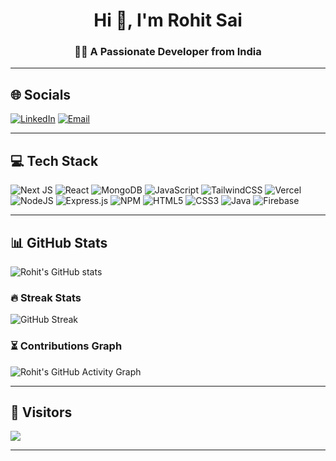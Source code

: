 <div align="center">

# Hi 👋, I'm Rohit Sai  
### 👨‍💻 A Passionate Developer from India  

</div>


---

## 🌐 Socials
[![LinkedIn](https://img.shields.io/badge/LinkedIn-%230077B5.svg?logo=linkedin&logoColor=white)](https://www.linkedin.com/in/rohitsaimuppana/) 
[![Email](https://img.shields.io/badge/Email-D14836?logo=gmail&logoColor=white)](mailto:rohitmuppana44@gmail.com)

---

## 💻 Tech Stack
![Next JS](https://img.shields.io/badge/Next-black?style=for-the-badge&logo=next.js&logoColor=white) 
![React](https://img.shields.io/badge/react-%2320232a.svg?style=for-the-badge&logo=react&logoColor=%2361DAFB) 
![MongoDB](https://img.shields.io/badge/MongoDB-%234ea94b.svg?style=for-the-badge&logo=mongodb&logoColor=white) 
![JavaScript](https://img.shields.io/badge/javascript-%23323330.svg?style=for-the-badge&logo=javascript&logoColor=%23F7DF1E) 
![TailwindCSS](https://img.shields.io/badge/tailwindcss-%2338B2AC.svg?style=for-the-badge&logo=tailwind-css&logoColor=white) 
![Vercel](https://img.shields.io/badge/vercel-%23000000.svg?style=for-the-badge&logo=vercel&logoColor=white) 
![NodeJS](https://img.shields.io/badge/node.js-6DA55F?style=for-the-badge&logo=node.js&logoColor=white) 
![Express.js](https://img.shields.io/badge/express.js-%23404d59.svg?style=for-the-badge&logo=express&logoColor=%2361DAFB) 
![NPM](https://img.shields.io/badge/NPM-%23CB3837.svg?style=for-the-badge&logo=npm&logoColor=white) 
![HTML5](https://img.shields.io/badge/html5-%23E34F26.svg?style=for-the-badge&logo=html5&logoColor=white) 
![CSS3](https://img.shields.io/badge/css3-%231572B6.svg?style=for-the-badge&logo=css3&logoColor=white) 
![Java](https://img.shields.io/badge/java-%23ED8B00.svg?style=for-the-badge&logo=openjdk&logoColor=white) 
![Firebase](https://img.shields.io/badge/firebase-a08021?style=for-the-badge&logo=firebase&logoColor=ffcd34)

---

## 📊 GitHub Stats
![Rohit's GitHub stats](https://github-readme-stats.vercel.app/api?username=rohitgnangit&show_icons=true&theme=radical)

### 🔥 Streak Stats
![GitHub Streak](https://streak-stats.demolab.com?user=rohitgnangit&theme=radical)

### ⏳ Contributions Graph
![Rohit's GitHub Activity Graph](https://github-readme-activity-graph.vercel.app/graph?username=rohitgnangit&theme=github-compact)

---

## 👀 Visitors
[![](https://visitcount.itsvg.in/api?id=rohitgnangit&icon=0&color=0)](https://visitcount.itsvg.in)

---

<!-- Proudly created with GPRM ( https://gprm.itsvg.in ) -->

